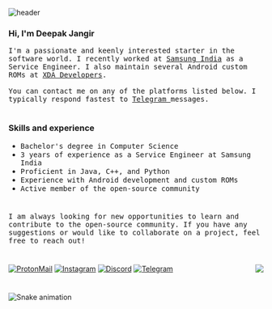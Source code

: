 ![header](https://lookimg.com/images/2022/10/23/QkgSM3.png)

### Hi, I'm Deepak Jangir

<p>
  <samp>
  I'm a passionate and keenly interested starter in the software world. I recently worked at <a href="https://www.samsung.com/in/support/service-center/">Samsung India</a> as a Service Engineer. I also maintain several Android custom ROMs at <a href="https://forum.xda-developers.com/m/Deepak5310.6748013/">XDA Developers</a>.
  <br/>
    <br/>
  You can contact me on any of the platforms listed below. I typically respond fastest to <a href="https://t.me/Deepak5310"> Telegram </a> messages.
  </samp>
</p>

#

### Skills and experience

<p>
  <ul>
    <li><samp>Bachelor's degree in Computer Science</samp></li>
    <li><samp>3 years of experience as a Service Engineer at Samsung India</samp></li>
    <li><samp>Proficient in Java, C++, and Python</samp></li>
    <li><samp>Experience with Android development and custom ROMs</samp></li>
    <li><samp>Active member of the open-source community</samp></li>
  </ul>
</p>

#

<p>
  <samp>
  I am always looking for new opportunities to learn and contribute to the open-source community. If you have any suggestions or would like to collaborate on a project, feel free to reach out!
  </samp>
</p>

#

[![ProtonMail](https://img.shields.io/badge/ProtonMail-8B89CC.svg?logo=protonmail&logoColor=white)](mailto:deedev@protonmail.com)
[![Instagram](https://img.shields.io/badge/Instagram-%23E4405F.svg?logo=Instagram&logoColor=white)](https://instagram.com/mr.deep.z)
[![Discord](https://img.shields.io/badge/Discord-%235865F2.svg?logo=discord&logoColor=white)](https://discordapp.com/users/5310)
[![Telegram](https://img.shields.io/badge/Telegram-%231DA1F2.svg?logo=Telegram&logoColor=white)](https://t.me/Deepak5310)
<img align="right" width="" height="" src="https://komarev.com/ghpvc/?username=Deepak5310">

#

![Snake animation](https://github.com/Deepak5310/Deepak5310/blob/output/github-contribution-grid-snake-dark.svg)
